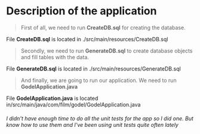Description of the application
========================
> First of all, we need to run **CreateDB.sql**  for creating the database.
> 
File **CreateDB.sql** is located in ./src/main/resources/CreateDB.sql

> Secondly, we need to run **GenerateDB.sql** to create database objects and fill tables with the data.
> 
File **GenerateDB.sql** is located in ./src/main/resources/GenerateDB.sql

> And finally, we are going to run our application. We need to run **GodelApplication.java**

File **GodelApplication.java** is located in/src/main/java/com/film/godel/GodelApplication.java

###### I didn't have enough time to do all the unit tests for the app so I did one. But know how to use them and I've been using unit tests quite often lately ######

